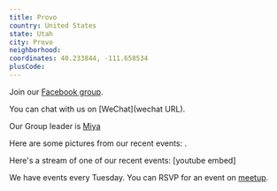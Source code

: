 ```yaml
---
title: Provo
country: United States
state: Utah
city: Provo
neighborhood: 
coordinates: 40.233844, -111.658534
plusCode:
---
```

Join our [Facebook group](https://www.facebook.com/groups/free.code.camp.provo).

You can chat with us on [WeChat](wechat URL).

Our Group leader is [Miya](freecodecamp.org/miya)

Here are some pictures from our recent events:
![]().

Here's a stream of one of our recent events:
[youtube embed]

We have events every Tuesday. You can RSVP for an event on [meetup](meetupurl).
